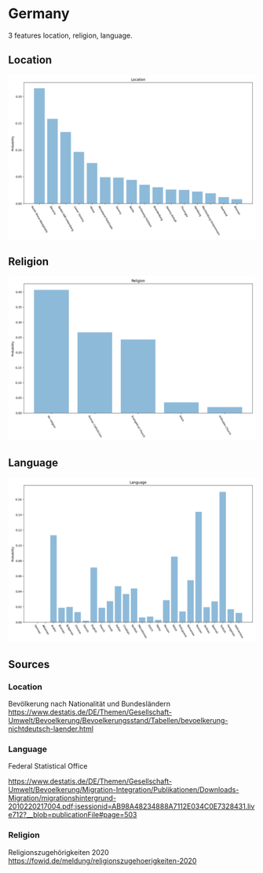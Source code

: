 # Germany
3 features location, religion, language.

## Location

![Location](img/location.png)

## Religion

![Religion](img/religion.png)

## Language

![Language](img/language.png)

## Sources

### Location

Bevölkerung nach Nationalität und Bundesländern https://www.destatis.de/DE/Themen/Gesellschaft-Umwelt/Bevoelkerung/Bevoelkerungsstand/Tabellen/bevoelkerung-nichtdeutsch-laender.html

### Language

Federal Statistical Office

https://www.destatis.de/DE/Themen/Gesellschaft-Umwelt/Bevoelkerung/Migration-Integration/Publikationen/Downloads-Migration/migrationshintergrund-2010220217004.pdf;jsessionid=AB98A48234888A7112E034C0E7328431.live712?__blob=publicationFile#page=503

### Religion

Religionszugehörigkeiten 2020 https://fowid.de/meldung/religionszugehoerigkeiten-2020